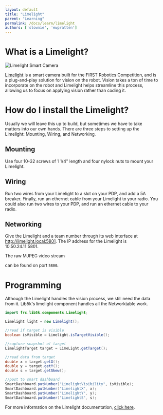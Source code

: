 ```yaml
---
layout: default
title: "Limelight"
parent: "Learning"
permalink: /docs/learn/limelight
authors: ['slownie', 'ewpratten']
---
```


# What is a Limelight?
![Limelight Smart Camera]({{site.baseurl}}/assets/img/limelight.jpg)

[Limelight](https://limelightvision.io/) is a smart camera built for the FIRST Robotics Competition, and is a plug-and-play solution for vision on the robot. Vision takes a ton of time to incorporate on the robot and Limelight helps streamline this process, allowing us to focus on applying vision rather than coding it.

# How do I install the Limelight?
Usually we will leave this up to build, but sometimes we have to take matters into our own hands. There are three steps to setting up the Limelight: Mounting, Wiring, and Networking.

## Mounting
Use four 10-32 screws of 1 1/4" length and four nylock nuts to mount your Limelight.

## Wiring
Run two wires from your Limelight to a slot on your PDP, and add a 5A breaker. Finally, run an ethernet cable from your Limelight to your radio.
You could also run two wires to your PDP, and run an ethernet cable to your radio.

## Networking
Give the Limelight and a team number through its web interface at http://limelight.local:5801. The IP address for the Limelight is 10.50.24.11:5801.

The raw MJPEG video stream






 can be found on port `5800`.

# Programming
Although the Limelight handles the vision process, we still need the data from it. Lib5k's limelight component handles all the Networktable work.
``` java
import frc.lib5k.components.Limelight;

Limelight light = new Limelight();

//read if target is visible
boolean isVisible = Limelight.isTargetVisible();

//capture snapshot of target
LimelightTarget target = LimeLight.getTarget();

//read data from target
double x = target.getX();
double y = target.getY();
double s = target.getSkew();

//post to smart dashboard
SmartDashboard.putNumber("LimelightVisibility", isVisible);
SmartDashboard.putNumber("LimelightX", x);
SmartDashboard.putNumber("LimelightY", y);
SmartDashboard.putNumber("LimelightS", s);
```
For more information on the Limelight documentation, [click here](http://docs.limelightvision.io/en/latest/).

